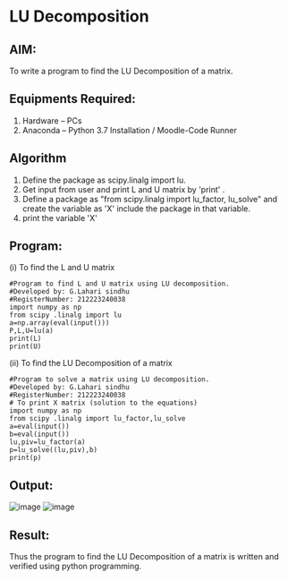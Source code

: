 # LU Decomposition 

## AIM:
To write a program to find the LU Decomposition of a matrix.

## Equipments Required:
1. Hardware – PCs
2. Anaconda – Python 3.7 Installation / Moodle-Code Runner

## Algorithm
1. Define the package as scipy.linalg import lu.
2. Get input from user and print L and U matrix by 'print' .
3. Define a package as "from scipy.linalg import lu_factor, lu_solve" and create the variable as 'X' include the package in that variable.
4. print the variable 'X'
## Program:
(i) To find the L and U matrix
```
#Program to find L and U matrix using LU decomposition.
#Developed by: G.Lahari sindhu
#RegisterNumber: 212223240038
import numpy as np
from scipy .linalg import lu
a=np.array(eval(input()))
P,L,U=lu(a)
print(L)
print(U)
```
(ii) To find the LU Decomposition of a matrix
```
#Program to solve a matrix using LU decomposition.
#Developed by: G.Lahari sindhu
#RegisterNumber: 212223240038
# To print X matrix (solution to the equations)
import numpy as np
from scipy .linalg import lu_factor,lu_solve
a=eval(input())
b=eval(input())
lu,piv=lu_factor(a)
p=lu_solve((lu,piv),b)
print(p)
```
## Output:
![image](https://github.com/user-attachments/assets/cbd878cf-23d2-4254-8c44-88f00efd24ae)
![image](https://github.com/user-attachments/assets/d5cbcc40-33db-44d4-b5b0-7b6d75247fd4)



## Result:
Thus the program to find the LU Decomposition of a matrix is written and verified using python programming.

